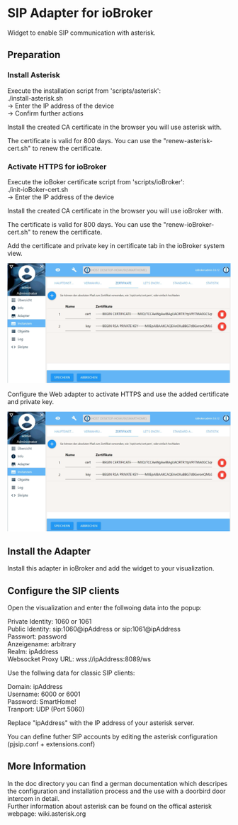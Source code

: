 # SIP Adapter for ioBroker

Widget to enable SIP communication with asterisk.

## Preparation

### Install Asterisk

Execute the installation script from 'scripts/asterisk':   
./install-asterisk.sh  
-> Enter the IP address of the device   
-> Confirm further actions   

Install the created CA certificate in the browser you will use asterisk with.

The certificate is valid for 800 days. You can use the "renew-asterisk-cert.sh" to renew the certificate.

### Activate HTTPS for ioBroker

Execute the ioBoker certificate script from 'scripts/ioBroker':   
./init-ioBoker-cert.sh  
-> Enter the IP address of the device   

Install the created CA certificate in the browser you will use ioBroker with.

The certificate is valid for 800 days. You can use the "renew-ioBroker-cert.sh" to renew the certificate.

Add the certificate and private key in certificate tab in the ioBroker system view.   

![Certificate tab in the ioBroker system view](img/ioBroker-certs.png)

Configure the Web adapter to activate HTTPS and use the added certificate and private key.

![Web adapter configuration](img/web-adapter-config.png)

## Install the Adapter

Install this adapter in ioBroker and add the widget to your visualization.

## Configure the SIP clients

Open the visualization and enter the follwoing data into the popup:

Private Identity: 1060 or 1061   
Public Identity: sip:1060@ipAddress or sip:1061@ipAddress    
Passwort: password     
Anzeigename: arbitrary  
Realm: ipAddress   
Websocket Proxy URL: wss://ipAddress:8089/ws

Use the follwing data for classic SIP clients:

Domain: ipAddress   
Username: 6000 or 6001   
Password: SmartHome!   
Tranport: UDP (Port 5060)   

Replace "ipAddress" with the IP address of your asterisk server.

You can define futher SIP accounts by editing the asterisk configuration (pjsip.conf + extensions.conf)

## More Information

In the doc directory you can find a german documentation which descripes the configuration and installation process and the use with a doorbird door intercom in detail.   
Further information about asterisk can be found on the offical asterisk webpage: wiki.asterisk.org

